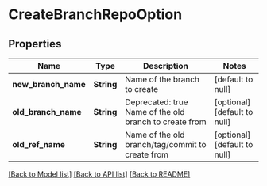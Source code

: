 # CreateBranchRepoOption

## Properties
Name | Type | Description | Notes
------------ | ------------- | ------------- | -------------
**new_branch_name** | **String** | Name of the branch to create | [default to null]
**old_branch_name** | **String** | Deprecated: true Name of the old branch to create from | [optional] [default to null]
**old_ref_name** | **String** | Name of the old branch/tag/commit to create from | [optional] [default to null]

[[Back to Model list]](../README.md#documentation-for-models) [[Back to API list]](../README.md#documentation-for-api-endpoints) [[Back to README]](../README.md)


